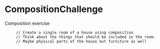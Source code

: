 # CompositionChallenge
Composition exercise

         // Create a single room of a house using composition.
         // Think about the things that should be included in the room.
         // Maybe physical parts of the house but furniture as well
